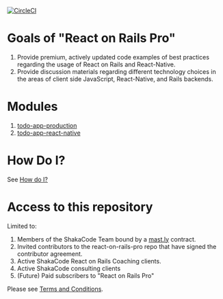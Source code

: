 [![CircleCI](https://circleci.com/gh/shakacode/react-on-rails-pro.svg?style=shield&circle-token=e20e264f7ae4b96797c2b2590c17ae98362e8150)](https://circleci.com/gh/shakacode/react-on-rails-pro)

# Goals of "React on Rails Pro"

1. Provide premium, actively updated code examples of best practices regarding the usage of React on Rails and React-Native.
2. Provide discussion materials regarding different technology choices in the areas of client side JavaScript, React-Native, and Rails backends.

# Modules

1. [todo-app-production](./todo-app-production)
2. [todo-app-react-native](./todo-app-react-native)

# How Do I?

See [How do I?](./how-do-i.md)

# Access to this repository

Limited to:

1. Members of the ShakaCode Team bound by a [mast.ly](https://mast.ly) contract.
1. Invited contributors to the react-on-rails-pro repo that have signed the contributor agreement.
1. Active ShakaCode React on Rails Coaching clients.
1. Active ShakaCode consulting clients
1. (Future) Paid subscribers to "React on Rails Pro"

Please see [Terms and Conditions](./TERMS-AND-CONDITIONS.md).
